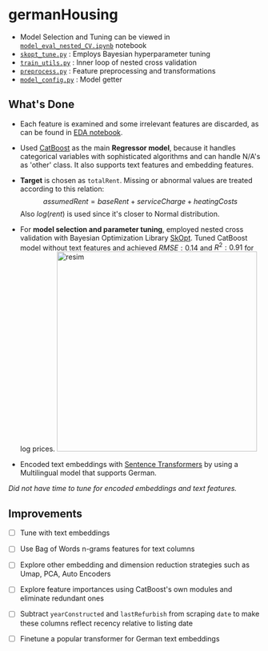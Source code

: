 # germanHousing

- Model Selection and Tuning can be viewed in [`model_eval_nested_CV.ipynb`](model_eval_nested_CV.ipynb) notebook
- [`skopt_tune.py`](skopt_tune.py) : Employs Bayesian hyperparameter tuning
- [`train_utils.py`](train_utils.py) : Inner loop of nested cross validation
- [`preprocess.py`](preprocess.py) : Feature preprocessing and transformations
- [`model_config.py`](model_config.py) : Model getter

## What's Done

- Each feature is examined and some irrelevant features are discarded, as can be found in [EDA notebook](housing-eda.ipynb).
- Used [CatBoost](https://catboost.ai/) as the main **Regressor model**, because it handles categorical variables with sophisticated algorithms and can handle N/A's as 'other' class.
  It also supports text features and embedding features. 
- **Target** is chosen as `totalRent`. Missing or abnormal values are treated according to this relation:
  $$assumedRent = baseRent + serviceCharge + heatingCosts$$
  Also $log(rent)$ is used since it's closer to Normal distribution.
- For **model selection and parameter tuning**, employed nested cross validation with Bayesian Optimization Library [SkOpt](https://scikit-optimize.github.io/stable/index.html).
  Tuned CatBoost model without text features and achieved $RMSE:0.14$ and $R^{2}:0.91$ for log prices.
    <img width="400" alt="resim" src="https://github.com/korhanpolat/germanHousing/assets/25014836/65eb7004-92ac-41cc-bf8f-78c54d1c409a">



- Encoded text embeddings with [Sentence Transformers](https://www.sbert.net/) by using a Multilingual model that supports German.

*Did not have time to tune for encoded embeddings and text features.*


    
## Improvements 
- [ ] Tune with text embeddings
- [ ] Use Bag of Words n-grams features for text columns 
- [ ] Explore other embedding and dimension reduction strategies such as Umap, PCA, Auto Encoders
- [ ] Explore feature importances using CatBoost's own modules and eliminate redundant ones
- [ ] Subtract `yearConstructed` and `lastRefurbish` from scraping `date` to make these columns reflect recency relative to listing date  
- [ ] Finetune a popular transformer for German text embeddings
      
